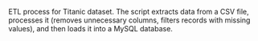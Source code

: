 ETL process for Titanic dataset. The script extracts data from a CSV file, processes it (removes unnecessary columns, filters records with missing values), and then loads it into a MySQL database.

